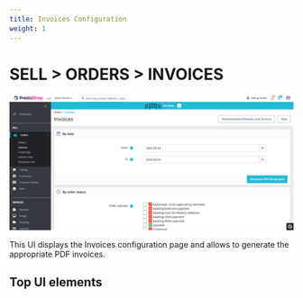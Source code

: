 ```yaml
---
title: Invoices Configuration
weight: 1
---
```


# SELL > ORDERS > INVOICES

![Invoices](static/img/orders-invoices.png)

This UI displays the Invoices configuration page and allows to generate the appropriate PDF invoices.

## Top UI elements
